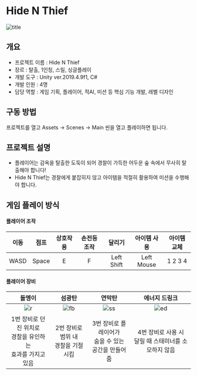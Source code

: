 # Hide N Thief
![title](https://github.com/user-attachments/assets/4ead7a90-ce1a-4e67-86c4-af3bc80698bc)

## 개요
- 프로젝트 이름 : Hide N Thief
- 장르 : 탈출, 1인칭, 스릴, 싱글플레이
- 개발 도구 : Unity ver.2019.4.9f1, C#
- 개발 인원 : 4명
- 담당 역할 : 게임 기획, 플레이어, 적AI, 미션 등 핵심 기능 개발, 레벨 디자인

## 구동 방법
프로젝트를 열고 Assets -> Scenes -> Main 씬을 열고 플레이하면 됩니다.

## 프로젝트 설명
- 플레이어는 감옥을 탈출한 도둑이 되어 경찰이 가득한 어두운 숲 속에서 무사히 탈출해야 합니다!
- Hide N Thief는 경찰에게 붙잡히지 않고 아이템을 적절히 활용하여 미션을 수행해야 합니다.

## 게임 플레이 방식
#### 플레이어 조작

|이동|점프|상호작용|손전등 조작|달리기|아이템 사용|아이템 교체|
| :---: |:---:|:---:|:---:|:---:|:---:|:---:|
|WASD| Space |E|F|Left Shift|Left Mouse|1 2 3 4|

#### 플레이어 장비

|돌멩이|섬광탄|연막탄|에너지 드링크
|:---:|:---:|:---:|:---:|
|![r](https://github.com/user-attachments/assets/8a82ed7d-027c-41c1-add3-31a555dc7457)|![fb](https://github.com/user-attachments/assets/53b82198-ba14-4bf4-8a3e-cdf124f3123a)|![ss](https://github.com/user-attachments/assets/cdc52bc2-0da3-4102-98a9-eff84a82bf0a)|![ed](https://github.com/user-attachments/assets/f1643f47-f93c-43e0-80f7-25b57ace1169)|
|1번 장비로 던진 위치로<br>경찰을 유인하는<br>효과를 가지고 있음|2번 장비로 범위 내<br>경찰을 기절시킴|3번 장비로 플레이어가<br>숨을 수 있는<br>공간을 만들어줌|4번 장비로 사용 시<br>달릴 때 스태미너를 소모하지 않음|


